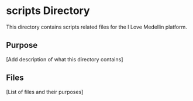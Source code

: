 # scripts Directory

This directory contains scripts related files for the I Love Medellin platform.

## Purpose

[Add description of what this directory contains]

## Files

[List of files and their purposes]
